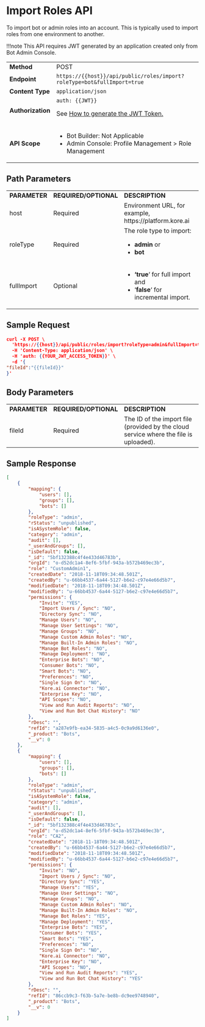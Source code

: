 # Import Roles API

To import bot or admin roles into an account. This is typically used to import roles from one environment to another.

!!!note
    This API requires JWT generated by an application created only from Bot Admin Console.


<table>
  <tr>
   <td><strong>Method</strong>
   </td>
   <td>POST
   </td>
  </tr>
  <tr>
   <td><strong>Endpoint</strong>
   </td>
   <td><code>https://{{host}}/api/public/roles/import?roleType=bot&fullImport=true</code>
   </td>
  </tr>
  <tr>
   <td><strong>Content Type</strong>
   </td>
   <td><code>application/json</code>
   </td>
  </tr>
  <tr>
   <td><strong>Authorization</strong>
   </td>
   <td><code>auth: {{JWT}}</code>
<p>
See <a href="../api-introduction/#generating-the-jwt-token">How to generate the JWT Token.</a>
   </td>
  </tr>
  <tr>
   <td><strong>API Scope</strong>
   </td>
   <td>
<ul>

<li>Bot Builder: Not Applicable

<li>Admin Console: Profile Management > Role Management
</li>
</ul>
   </td>
  </tr>
</table>


 


## Path Parameters


<table>
  <tr>
   <td><strong>PARAMETER</strong>
   </td>
   <td><strong>REQUIRED/OPTIONAL</strong>
   </td>
   <td><strong>DESCRIPTION</strong>
   </td>
  </tr>
  <tr>
   <td>host
   </td>
   <td>Required
   </td>
   <td>Environment URL, for example, https://platform.kore.ai
   </td>
  </tr>
  <tr>
   <td>roleType
   </td>
   <td>Required
   </td>
   <td>The role type to import:
<ul>

<li><strong>admin</strong> or

<li><strong>bot</strong>
</li>
</ul>
   </td>
  </tr>
  <tr>
   <td>fullImport
   </td>
   <td>Optional
   </td>
   <td>
<ul>

<li><strong>‘true</strong>‘ for full import and

<li>‘<strong>false</strong>‘ for incremental import.
</li>
</ul>
   </td>
  </tr>
</table>


 


## Sample Request


```json
curl -X POST \
  'https://{{host}}/api/public/roles/import?roleType=admin&fullImport=true' \
  -H 'Content-Type: application/json' \
  -H 'auth: {{YOUR_JWT_ACCESS_TOKEN}}' \
  -d '{
"fileId":"{{fileId}}"
}'
```


 


## Body Parameters


<table>
  <tr>
   <td><strong>PARAMETER</strong>
   </td>
   <td><strong>REQUIRED/OPTIONAL</strong>
   </td>
   <td><strong>DESCRIPTION</strong>
   </td>
  </tr>
  <tr>
   <td>fileId
   </td>
   <td>Required
   </td>
   <td>The ID of the import file (provided by the cloud service where the file is uploaded).
   </td>
  </tr>
</table>


 


## Sample Response


```json
[
    {
        "mapping": {
            "users": [],
            "groups": [],
            "bots": []
        },
        "roleType": "admin",
        "rStatus": "unpublished",
        "isASystemRole": false,
        "category": "admin",
        "audit": [],
        "_userAndGroups": [],
        "isDefault": false,
        "_id": "5bf132388c4f4e433d46783b",
        "orgId": "o-d52dc1a4-8ef6-5fbf-943a-b572b469ec3b",
        "role": "CustomAdmin1",
        "createdDate": "2018-11-18T09:34:48.501Z",
        "createdBy": "u-66bb4537-6a44-5127-b6e2-c97e4e66d5b7",
        "modifiedDate": "2018-11-18T09:34:48.501Z",
        "modifiedBy": "u-66bb4537-6a44-5127-b6e2-c97e4e66d5b7",
        "permissions": {
            "Invite": "YES",
            "Import Users / Sync": "NO",
            "Directory Sync": "NO",
            "Manage Users": "NO",
            "Manage User Settings": "NO",
            "Manage Groups": "NO",
            "Manage Custom Admin Roles": "NO",
            "Manage Built-In Admin Roles": "NO",
            "Manage Bot Roles": "NO",
            "Manage Deployment": "NO",
            "Enterprise Bots": "NO",
            "Consumer Bots": "NO",
            "Smart Bots": "NO",
            "Preferences": "NO",
            "Single Sign On": "NO",
            "Kore.ai Connector": "NO",
            "Enterprise Key": "NO",
            "API Scopes": "NO",
            "View and Run Audit Reports": "NO",
            "View and Run Bot Chat History": "NO"
        },
        "rDesc": "",
        "refId": "a287e9fb-ea34-5835-a4c5-0c9a9d6136e0",
        "_product": "Bots",
        "__v": 0
    },
    {
        "mapping": {
            "users": [],
            "groups": [],
            "bots": []
        },
        "roleType": "admin",
        "rStatus": "unpublished",
        "isASystemRole": false,
        "category": "admin",
        "audit": [],
        "_userAndGroups": [],
        "isDefault": false,
        "_id": "5bf132388c4f4e433d46783c",
        "orgId": "o-d52dc1a4-8ef6-5fbf-943a-b572b469ec3b",
        "role": "CA2",
        "createdDate": "2018-11-18T09:34:48.501Z",
        "createdBy": "u-66bb4537-6a44-5127-b6e2-c97e4e66d5b7",
        "modifiedDate": "2018-11-18T09:34:48.501Z",
        "modifiedBy": "u-66bb4537-6a44-5127-b6e2-c97e4e66d5b7",
        "permissions": {
            "Invite": "NO",
            "Import Users / Sync": "NO",
            "Directory Sync": "YES",
            "Manage Users": "YES",
            "Manage User Settings": "NO",
            "Manage Groups": "NO",
            "Manage Custom Admin Roles": "NO",
            "Manage Built-In Admin Roles": "NO",
            "Manage Bot Roles": "YES",
            "Manage Deployment": "YES",
            "Enterprise Bots": "YES",
            "Consumer Bots": "YES",
            "Smart Bots": "YES",
            "Preferences": "NO",
            "Single Sign On": "NO",
            "Kore.ai Connector": "NO",
            "Enterprise Key": "NO",
            "API Scopes": "NO",
            "View and Run Audit Reports": "YES",
            "View and Run Bot Chat History": "YES"
        },
        "rDesc": "",
        "refId": "86ccb9c3-f63b-5a7e-be8b-dc9ee9748940",
        "_product": "Bots",
        "__v": 0
    }
]
```